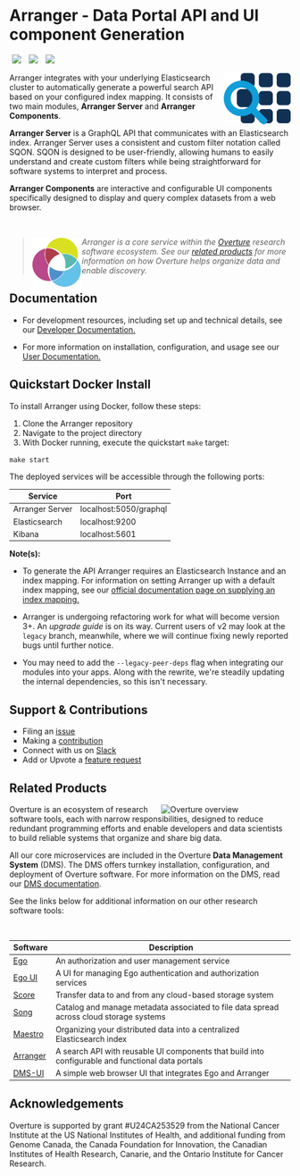 # Arranger - Data Portal API and UI component Generation

[<img hspace="5" src="https://img.shields.io/badge/chat-on--slack-blue?style=for-the-badge">](http://slack.overture.bio)
[<img hspace="5" src="https://img.shields.io/badge/License-gpl--v3.0-blue?style=for-the-badge">](https://github.com/overture-stack/arranger/blob/develop/LICENSE)
[<img hspace="5" src="https://img.shields.io/badge/Code%20of%20Conduct-2.1-blue?style=for-the-badge">](code_of_conduct.md)

<div>
<img align="right" width="120vw" src="icon-arranger.png" alt="arranger-logo"/>
</div>

Arranger integrates with your underlying Elasticsearch cluster to automatically generate a powerful search API based on your configured index mapping. It consists of two main modules, **Arranger Server** and **Arranger Components**.

**Arranger Server** is a GraphQL API that communicates with an Elasticsearch index. Arranger Server uses a consistent and custom filter notation called SQON. SQON is designed to be user-friendly, allowing humans to easily understand and create custom filters while being straightforward for software systems to interpret and process.

**Arranger Components** are interactive and configurable UI components specifically designed to display and query complex datasets from a web browser. 

<!--Blockqoute-->

</br>

> 
> <div>
> <img align="left" src="ov-logo.png" height="90"/>
> </div>
> 
> *Arranger is a core service within the [Overture](https://www.overture.bio/) research software ecosystem. See our [related products](#related-products) for more information on how Overture helps organize data and enable discovery.*
> 
> 

<!--Blockqoute-->

## Documentation

- For development resources, including set up and technical details, see our [Developer Documentation.](https://github.com/overture-stack/arranger/wiki)

- For more information on installation, configuration, and usage see our [User Documentation.](https://www.overture.bio/documentation/arranger/installation/installation/)

## Quickstart Docker Install

To install Arranger using Docker, follow these steps:

1. Clone the Arranger repository
2. Navigate to the project directory
3. With Docker running, execute the quickstart `make` target:

```shell
make start
```

The deployed services will be accessible through the following ports:

| Service | Port |
|--|--|
| Arranger Server | localhost:5050/graphql |
| Elasticsearch | localhost:9200 |
| Kibana |  localhost:5601 |

**Note(s):**

-  To generate the API Arranger requires an Elasticsearch Instance and an index mapping. For information on setting Arranger up with a default index mapping, see our [official documentation page on supplying an index mapping.](https://www.overture.bio/documentation/arranger/installation/configuration/es/)

- Arranger is undergoing refactoring work for what will become version 3+. An _upgrade guide_ is on its way. Current users of v2 may look at the `legacy` branch, meanwhile, where we will continue fixing newly reported bugs until further notice.

- You may need to add the `--legacy-peer-deps` flag when integrating our modules into your apps. Along with the rewrite, we're steadily updating the internal dependencies, so this isn't necessary.

## Support & Contributions

- Filing an [issue](https://github.com/overture-stack/arranger/issues)
- Making a [contribution](CONTRIBUTING.md)
- Connect with us on [Slack](https://overture-bio.slack.com/)
- Add or Upvote a [feature request](https://github.com/overture-stack/arranger/issues?q=is%3Aopen+is%3Aissue+label%3Anew-feature+sort%3Areactions-%2B1-desc)

## Related Products 

<div>
  <img align="right" alt="Overture overview" src="https://www.overture.bio/static/124ca0fede460933c64fe4e50465b235/a6d66/system-diagram.png" width="45%" hspace="5">
</div>

Overture is an ecosystem of research software tools, each with narrow responsibilities, designed to reduce redundant programming efforts and enable developers and data scientists to build reliable systems that organize and share big data.

All our core microservices are included in the Overture **Data Management System** (DMS). The DMS offers turnkey installation, configuration, and deployment of Overture software. For more information on the DMS, read our [DMS documentation](https://www.overture.bio/documentation/dms/).

See the links below for additional information on our other research software tools:

</br>

|Software|Description|
|---|---|
|[Ego](https://github.com/overture-stack/ego)|An authorization and user management service|
|[Ego UI](https://github.com/overture-stack/ego-ui)|A UI for managing Ego authentication and authorization services|
|[Score](https://github.com/overture-stack/score)| Transfer data to and from any cloud-based storage system|
|[Song](https://github.com/overture-stack/song)|Catalog and manage metadata associated to file data spread across cloud storage systems|
|[Maestro](https://github.com/overture-stack/maestro)|Organizing your distributed data into a centralized Elasticsearch index|
|[Arranger](https://github.com/overture-stack/arranger)|A search API with reusable UI components that build into configurable and functional data portals|
|[DMS-UI](https://github.com/overture-stack/dms-ui)|A simple web browser UI that integrates Ego and Arranger|

## Acknowledgements

Overture is supported by grant #U24CA253529 from the National Cancer Institute at the US National Institutes of Health, and additional funding from Genome Canada, the Canada Foundation for Innovation, the Canadian Institutes of Health Research, Canarie, and the Ontario Institute for Cancer Research.
